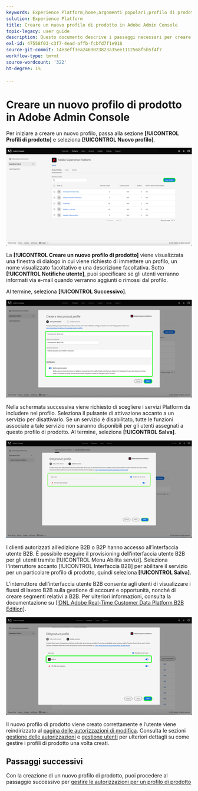 ```yaml
---
keywords: Experience Platform;home;argomenti popolari;profilo di prodotto
solution: Experience Platform
title: Creare un nuovo profilo di prodotto in Adobe Admin Console
topic-legacy: user guide
description: Questo documento descrive i passaggi necessari per creare un nuovo profilo di prodotto in Adobe Admin Console. Per iniziare a creare un nuovo profilo, passa alla scheda Profili di prodotto e fai clic su Nuovo profilo .
exl-id: 47558f03-c3f7-4ead-affb-fcbfd7f1e918
source-git-commit: 14e3eff3ea2469023823a35ee1112568f5b5f4f7
workflow-type: tm+mt
source-wordcount: '322'
ht-degree: 1%

---
```


# Creare un nuovo profilo di prodotto in Adobe Admin Console

Per iniziare a creare un nuovo profilo, passa alla sezione **[!UICONTROL Profili di prodotto]** e seleziona **[!UICONTROL Nuovo profilo]**.

![nuovo profilo](../images/new-profile.png)

La **[!UICONTROL Creare un nuovo profilo di prodotto]** viene visualizzata una finestra di dialogo in cui viene richiesto di immettere un profilo, un nome visualizzato facoltativo e una descrizione facoltativa. Sotto **[!UICONTROL Notifiche utente]**, puoi specificare se gli utenti verranno informati via e-mail quando verranno aggiunti o rimossi dal profilo.

Al termine, seleziona **[!UICONTROL Successivo]**.

![create-new-product-profile](../images/create-new-product-profile.png)

Nella schermata successiva viene richiesto di scegliere i servizi Platform da includere nel profilo. Seleziona il pulsante di attivazione accanto a un servizio per disattivarlo. Se un servizio è disabilitato, tutte le funzioni associate a tale servizio non saranno disponibili per gli utenti assegnati a questo profilo di prodotto. Al termine, seleziona **[!UICONTROL Salva]**.

![enable-services](../images/enable-services.png)

I clienti autorizzati all’edizione B2B o B2P hanno accesso all’interfaccia utente B2B. È possibile eseguire il provisioning dell’interfaccia utente B2B per gli utenti tramite [!UICONTROL Menu Abilita servizi]. Seleziona l&#39;interruttore accanto [!UICONTROL Interfaccia B2B] per abilitare il servizio per un particolare profilo di prodotto, quindi seleziona **[!UICONTROL Salva]**.

L’interruttore dell’interfaccia utente B2B consente agli utenti di visualizzare i flussi di lavoro B2B sulla gestione di account e opportunità, nonché di creare segmenti relativi a B2B. Per ulteriori informazioni, consulta la documentazione su [[!DNL Adobe Real-Time Customer Data Platform B2B Edition]](../../rtcdp/b2b-overview.md).

![enable-b2b](../images/enable-b2b.png)

Il nuovo profilo di prodotto viene creato correttamente e l’utente viene reindirizzato al [pagina delle autorizzazioni di modifica](#edit-permissions). Consulta le sezioni [gestione delle autorizzazioni](#manage-permissions-for-a-product-profile) e [gestione utenti](#manage-users-for-a-product-profile) per ulteriori dettagli su come gestire i profili di prodotto una volta creati.

## Passaggi successivi

Con la creazione di un nuovo profilo di prodotto, puoi procedere al passaggio successivo per [gestire le autorizzazioni per un profilo di prodotto](permissions.md)
